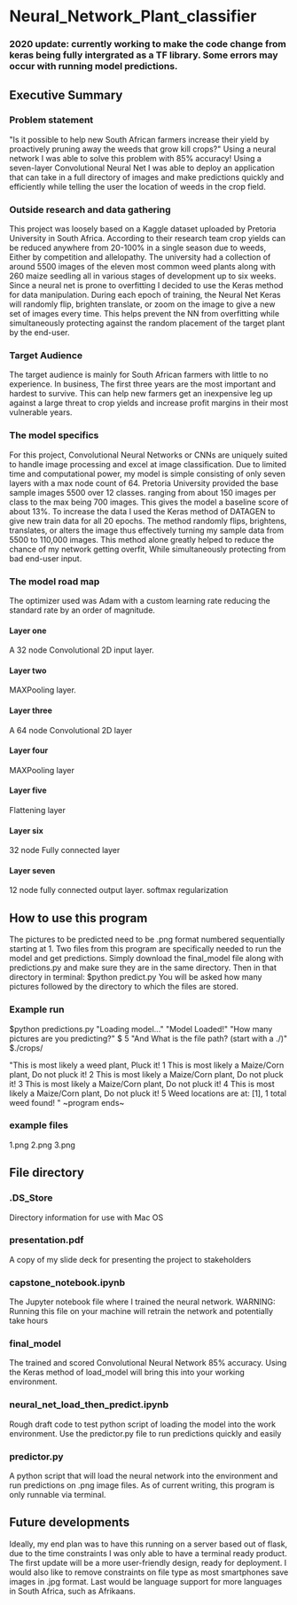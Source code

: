 # Neural_Network_Plant_classifier 
### 2020 update: currently working to make the code change from keras being fully intergrated as a TF library. Some errors may occur with running model predictions.
## Executive Summary
### Problem statement
"Is it possible to help new South African farmers increase their yield by proactively pruning away the weeds that grow kill crops?"
Using a neural network I was able to solve this problem with 85% accuracy! Using a seven-layer Convolutional Neural Net I was able to deploy an application that can take in a full directory of images and make predictions quickly and efficiently while telling the user the location of weeds in the crop field.
### Outside research and data gathering
This project was loosely based on a Kaggle dataset uploaded by Pretoria University in South Africa. According to their research team crop yields can be reduced anywhere from 20-100% in a single season due to weeds, Either by competition and allelopathy. The university had a collection of around 5500 images of the eleven most common weed plants along with 260 maize seedling all in various stages of development up to six weeks. Since a neural net is prone to overfitting I decided to use the Keras method for data manipulation. During each epoch of training, the Neural Net Keras will randomly flip, brighten translate, or zoom on the image to give a new set of images every time. This helps prevent the NN from overfitting while simultaneously protecting against the random placement of the target plant by the end-user. 
### Target Audience
The target audience is mainly for South African farmers with little to no experience. In business, The first three years are the most important and hardest to survive. This can help new farmers get an inexpensive leg up against a large threat to crop yields and increase profit margins in their most vulnerable years. 
### The model specifics
For this project, Convolutional Neural Networks or CNNs are uniquely suited to handle image processing and excel at image classification. Due to limited time and computational power, my model is simple consisting of only seven layers with a max node count of 64. Pretoria University provided the base sample images 5500 over 12 classes. ranging from about 150 images per class to the max being 700 images. This gives the model a baseline score of about 13%. To increase the data I used the Keras method of DATAGEN to give new train data for all 20 epochs. The method randomly flips, brightens, translates, or alters the image thus effectively turning my sample data from 5500 to 110,000 images. This method alone greatly helped to reduce the chance of my network getting overfit, While simultaneously protecting from bad end-user input. 
### The model road map
The optimizer used was Adam with a custom learning rate reducing the standard rate by an order of magnitude.
#### Layer one
A 32 node Convolutional 2D input layer.
#### Layer two
MAXPooling layer.
#### Layer three
A 64 node Convolutional 2D layer
#### Layer four
MAXPooling layer 
#### Layer five
Flattening layer
#### Layer six
32 node Fully connected layer
#### Layer seven
12 node fully connected output layer. softmax regularization
## How to use this program
The pictures to be predicted need to be .png format numbered sequentially starting at 1.
Two files from this program are specifically needed to run the model and get predictions. Simply download the final_model file along with predictions.py and make sure they are in the same directory. Then in that directory in terminal:
$python predict.py
You will be asked how many pictures followed by the directory to which the files are stored. 
### Example run
$python predictions.py
"Loading model..."
"Model Loaded!"
"How many pictures are you predicting?"
$ 5
"And What is the file path? (start with a ./)"
$./crops/

"This is most likely a weed plant, Pluck it!
1
This is most likely a Maize/Corn plant, Do not pluck it!
2
This is most likely a Maize/Corn plant, Do not pluck it!
3
This is most likely a Maize/Corn plant, Do not pluck it!
4
This is most likely a Maize/Corn plant, Do not pluck it!
5 
Weed locations are at: [1],  1 total weed found! "
~program ends~
### example files
1.png
2.png
3.png
## File directory
### .DS_Store
Directory information for use with Mac OS
### presentation.pdf
A copy of my slide deck for presenting the project to stakeholders
### capstone_notebook.ipynb
The Jupyter notebook file where I trained the neural network. WARNING: Running this file on your machine will retrain the network and potentially take hours
### final_model
The trained and scored Convolutional Neural Network 85% accuracy. Using the Keras method of load_model will bring this into your working environment. 
### neural_net_load_then_predict.ipynb
Rough draft code to test python script of loading the model into the work environment. Use the predictor.py file to run predictions quickly and easily
### predictor.py
A python script that will load the neural network into the environment and run predictions on .png image files.
As of current writing, this program is only runnable via terminal.
## Future developments
Ideally, my end plan was to have this running on a server based out of flask, due to the time constraints I was only able to have a terminal ready product. The first update will be a more user-friendly design, ready for deployment. 
I would also like to remove constraints on file type as most smartphones save images in .jpg format. 
Last would be language support for more languages in South Africa, such as Afrikaans. 
